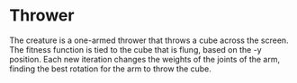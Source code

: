 # Thrower
 
The creature is a one-armed thrower that throws a cube across the screen.
The fitness function is tied to the cube that is flung, based on the -y position.
Each new iteration changes the weights of the joints of the arm, finding the best rotation for the arm to throw the cube.

